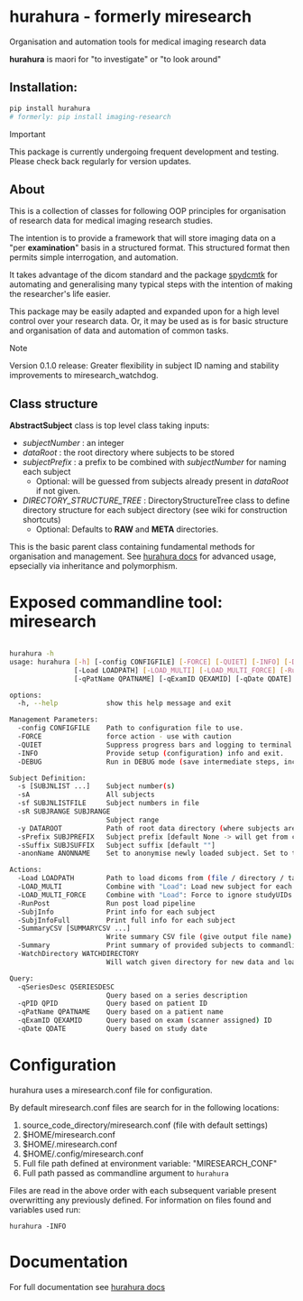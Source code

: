# hurahura - formerly miresearch

Organisation and automation tools for medical imaging research data

__hurahura__ is maori for "to investigate" or "to look around"

## Installation: 

```bash
pip install hurahura
# formerly: pip install imaging-research

```

> [!IMPORTANT]  
> This package is currently undergoing frequent development and testing. Please check back regularly for version updates.

## About

This is a collection of classes for following OOP principles for organisation of research data for medical imaging research studies. 

The intention is to provide a framework that will store imaging data on a "per __examination__" basis in a structured format. This structured format then permits simple interrogation, and automation.  

It takes advantage of the dicom standard and the package [spydcmtk](https://github.com/fraser29/spydcmtk) for automating and generalising many typical steps with the intention of making the researcher's life easier. 

This package may be easily adapted and expanded upon for a high level control over your research data. Or, it may be used as is for basic structure and organisation of data and automation of common tasks. 

> [!NOTE]  
> Version 0.1.0 release: Greater flexibility in subject ID naming and stability improvements to miresearch_watchdog.


## Class structure

**AbstractSubject**  class is top level class taking inputs:
- *subjectNumber* : an integer
- *dataRoot* : the root directory where subjects to be stored             
- *subjectPrefix* : a prefix to be combined with *subjectNumber* for naming each subject
    - Optional: will be guessed from subjects already present in *dataRoot* if not given. 
- *DIRECTORY_STRUCTURE_TREE* : DirectoryStructureTree class to define directory structure for each subject directory (see wiki for construction shortcuts)
    - Optional: Defaults to **RAW** and **META** directories. 

This is the basic parent class containing fundamental methods for organisation and management. See  [hurahura docs](https://fraser29.github.io/hurahura/) for advanced usage, epsecially via inheritance and polymorphism. 

# Exposed commandline tool: miresearch

```bash

hurahura -h
usage: hurahura [-h] [-config CONFIGFILE] [-FORCE] [-QUIET] [-INFO] [-DEBUG] [-s [SUBJNLIST ...]] [-sA] [-sf SUBJNLISTFILE] [-sR SUBJRANGE SUBJRANGE] [-y DATAROOT] [-sPrefix SUBJPREFIX] [-sSuffix SUBJSUFFIX] [-anonName ANONNAME]
                [-Load LOADPATH] [-LOAD_MULTI] [-LOAD_MULTI_FORCE] [-RunPost] [-SubjInfo] [-SubjInfoFull] [-SummaryCSV [SUMMARYCSV ...]] [-Summary] [-WatchDirectory WATCHDIRECTORY] [-qSeriesDesc QSERIESDESC] [-qPID QPID]
                [-qPatName QPATNAME] [-qExamID QEXAMID] [-qDate QDATE]

options:
  -h, --help            show this help message and exit

Management Parameters:
  -config CONFIGFILE    Path to configuration file to use.
  -FORCE                force action - use with caution
  -QUIET                Suppress progress bars and logging to terminal
  -INFO                 Provide setup (configuration) info and exit.
  -DEBUG                Run in DEBUG mode (save intermediate steps, increase log output)

Subject Definition:
  -s [SUBJNLIST ...]    Subject number(s)
  -sA                   All subjects
  -sf SUBJNLISTFILE     Subject numbers in file
  -sR SUBJRANGE SUBJRANGE
                        Subject range
  -y DATAROOT           Path of root data directory (where subjects are stored) [default None -> may be set in config file]
  -sPrefix SUBJPREFIX   Subject prefix [default None -> will get from config file OR dataRoot]
  -sSuffix SUBJSUFFIX   Subject suffix [default ""]
  -anonName ANONNAME    Set to anonymise newly loaded subject. Set to true to use for WatchDirectory. [default None]

Actions:
  -Load LOADPATH        Path to load dicoms from (file / directory / tar / tar.gz / zip)
  -LOAD_MULTI           Combine with "Load": Load new subject for each subdirectory under loadPath
  -LOAD_MULTI_FORCE     Combine with "Load": Force to ignore studyUIDs and load new ID per subdirectory
  -RunPost              Run post load pipeline
  -SubjInfo             Print info for each subject
  -SubjInfoFull         Print full info for each subject
  -SummaryCSV [SUMMARYCSV ...]
                        Write summary CSV file (give output file name)
  -Summary              Print summary of provided subjects to commandline (best with -sA option)
  -WatchDirectory WATCHDIRECTORY
                        Will watch given directory for new data and load as new study

Query:
  -qSeriesDesc QSERIESDESC
                        Query based on a series description
  -qPID QPID            Query based on patient ID
  -qPatName QPATNAME    Query based on a patient name
  -qExamID QEXAMID      Query based on exam (scanner assigned) ID
  -qDate QDATE          Query based on study date


```

# Configuration

hurahura uses a miresearch.conf file for configuration. 

By default miresearch.conf files are search for in the following locations: 

1. source_code_directory/miresearch.conf (file with default settings)
2. $HOME/miresearch.conf
3. $HOME/.miresearch.conf
4. $HOME/.config/miresearch.conf
5. Full file path defined at environment variable: "MIRESEARCH_CONF"
6. Full path passed as commandline argument to `hurahura`

Files are read in the above order with each subsequent variable present overwritting any previously defined. 
For information on files found and variables used run:

`hurahura -INFO` 

# Documentation

For full documentation see [hurahura docs](https://fraser29.github.io/hurahura/)